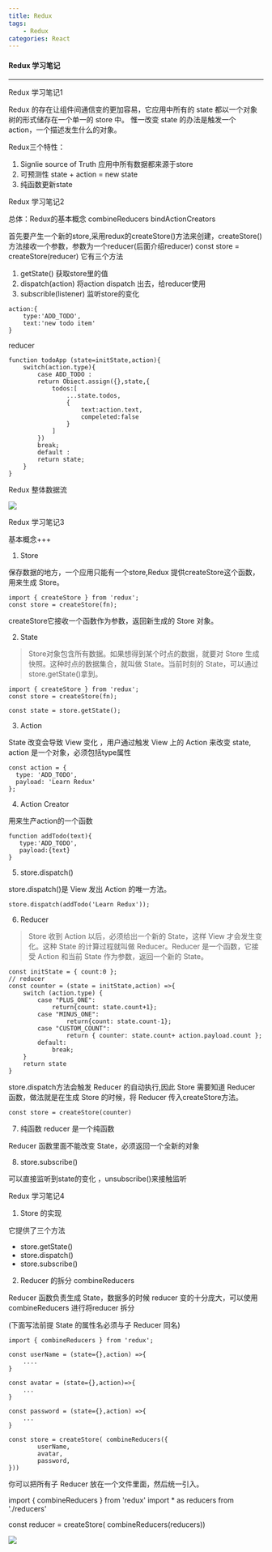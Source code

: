 ```yaml
---
title: Redux
tags:
    - Redux
categories: React
---
```

#### Redux 学习笔记
----------

Redux 学习笔记1

Redux 的存在让组件间通信变的更加容易，它应用中所有的 state 都以一个对象树的形式储存在一个单一的 store 中。 惟一改变 state 的办法是触发一个action，一个描述发生什么的对象。

 Redux三个特性：
 1. Signlie source of Truth 应用中所有数据都来源于store
 2. 可预测性 state + action = new state
 3. 纯函数更新state

Redux 学习笔记2

总体：Redux的基本概念 combineReducers bindActionCreators

首先要产生一个新的store,采用redux的createStore()方法来创建，createStore()方法接收一个参数，参数为一个reducer(后面介绍reducer)
const store = createStore(reducer)
它有三个方法
1. getState() 获取store里的值
2. dispatch(action) 将action dispatch 出去，给reducer使用
3. subscrible(listener) 监听store的变化

```
action:{
    type:'ADD_TODO',
    text:'new todo item'
}
```

reducer

```
function todoApp (state=initState,action){
    switch(action.type){
        case ADD_TODO :
        return Obiect.assign({},state,{
            todos:[
                ...state.todos,
                {
                    text:action.text,
                    compeleted:false
                }
            ]
        })
        break;
        default :
        return state;
    }
}
```

Redux 整体数据流

![](/assets/post-img/redux-dataSource.png)


Redux 学习笔记3 

基本概念+++

1. Store 

保存数据的地方，一个应用只能有一个store,Redux 提供createStore这个函数，用来生成 Store。

```
import { createStore } from 'redux';
const store = createStore(fn);
```

createStore它接收一个函数作为参数，返回新生成的 Store 对象。

2. State 

> Store对象包含所有数据。如果想得到某个时点的数据，就要对 Store 生成快照。这种时点的数据集合，就叫做 State。当前时刻的 State，可以通过store.getState()拿到。

```
import { createStore } from 'redux';
const store = createStore(fn);

const state = store.getState();
```

3. Action

State 改变会导致 View 变化 ，用户通过触发 View 上的 Action 来改变 state, action 是一个对象，必须包括type属性
```
const action = {
  type: 'ADD_TODO',
  payload: 'Learn Redux'
};
```

4. Action Creator

用来生产action的一个函数

```
function addTodo(text){
   type:'ADD_TODO',
   payload:{text}
}
```

5. store.dispatch()

store.dispatch()是 View 发出 Action 的唯一方法。

```
store.dispatch(addTodo('Learn Redux'));
```

6. Reducer

> Store 收到 Action 以后，必须给出一个新的 State，这样 View 才会发生变化。这种 State 的计算过程就叫做 Reducer。Reducer 是一个函数，它接受 Action 和当前 State 作为参数，返回一个新的 State。

```
const initState = { count:0 };
// reducer
const counter = (state = initState,action) =>{
    switch (action.type) {
        case "PLUS_ONE":
            return{count: state.count+1};
        case "MINUS_ONE":
                return{count: state.count-1};
        case "CUSTOM_COUNT":
                return { counter: state.count+ action.payload.count };
        default:
            break;
    }
    return state
}
```

store.dispatch方法会触发 Reducer 的自动执行,因此 Store 需要知道 Reducer 函数，做法就是在生成 Store 的时候，将 Reducer 传入createStore方法。

```
const store = createStore(counter)
```

7. 纯函数 reducer 是一个纯函数

Reducer 函数里面不能改变 State，必须返回一个全新的对象

8. store.subscribe()
 
可以直接监听到state的变化 ，unsubscribe()来接触监听

Redux 学习笔记4

1. Store 的实现

它提供了三个方法
  - store.getState()  
  - store.dispatch()
  - store.subscribe()

2. Reducer 的拆分 combineReducers

Reducer 函数负责生成 State，数据多的时候 reducer 变的十分庞大，可以使用 combineReducers 进行将reducer 拆分

(下面写法前提 State 的属性名必须与子 Reducer 同名)

```
import { combineReducers } from 'redux';

const userName = (state={},action) =>{
    ....
}

const avatar = (state={},action)=>{
    ...
}

const password = (state={},action) =>{
    ...
}

const store = createStore( combineReducers({
        userName,
        avatar,
        password,
}))

```

你可以把所有子 Reducer 放在一个文件里面，然后统一引入。


import { combineReducers } from 'redux'
import * as reducers from './reducers'

const reducer = createStore( combineReducers(reducers))

![](/assets/post-img/redux-data-flow.png)










